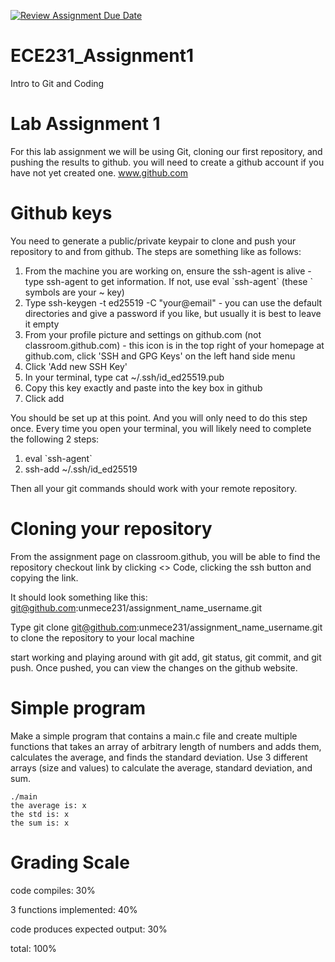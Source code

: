 [![Review Assignment Due Date](https://classroom.github.com/assets/deadline-readme-button-22041afd0340ce965d47ae6ef1cefeee28c7c493a6346c4f15d667ab976d596c.svg)](https://classroom.github.com/a/MVpnOf12)
# ECE231_Assignment1
Intro to Git and Coding

# Lab Assignment 1
For this lab assignment we will be using Git, cloning our first repository, and pushing the results to github.  you will need to create a github account if you have not yet created one.  www.github.com

# Github keys
You need to generate a public/private keypair to clone and push your repository to and from github.  The steps are something like as follows:

1. From the machine you are working on, ensure the ssh-agent is alive - type ssh-agent to get information.  If not, use eval \`ssh-agent\` (these ` symbols are your ~ key)
2. Type ssh-keygen -t ed25519 -C "your@email" - you can use the default directories and give a password if you like, but usually it is best to leave it empty
4. From your profile picture and settings on github.com (not classroom.github.com) - this icon is in the top right of your homepage at github.com, click 'SSH and GPG Keys' on the left hand side menu
5. Click 'Add new SSH Key'
6. In your terminal, type cat ~/.ssh/id_ed25519.pub
7. Copy this key exactly and paste into the key box in github
8. Click add

You should be set up at this point.  And you will only need to do this step once.  Every time you open your terminal, you will likely need to complete the following 2 steps:
1. eval \`ssh-agent\`
2. ssh-add ~/.ssh/id_ed25519

Then all your git commands should work with your remote repository.

# Cloning your repository
From the assignment page on classroom.github, you will be able to find the repository checkout link by clicking <> Code, clicking the ssh button and copying the link. 

It should look something like this: git@github.com:unmece231/assignment_name_username.git

Type git clone git@github.com:unmece231/assignment_name_username.git to clone the repository to your local machine

start working and playing around with git add, git status, git commit, and git push.  Once pushed, you can view the changes on the github website.

# Simple program
Make a simple program that contains a main.c file and create multiple functions that takes an array of arbitrary length of numbers and adds them, calculates the average, and finds the standard deviation. Use 3 different arrays (size and values) to calculate the average, standard deviation, and sum.

```
./main
the average is: x
the std is: x
the sum is: x
```

# Grading Scale
code compiles: 30%

3 functions implemented: 40%

code produces expected output: 30%

total: 100%
